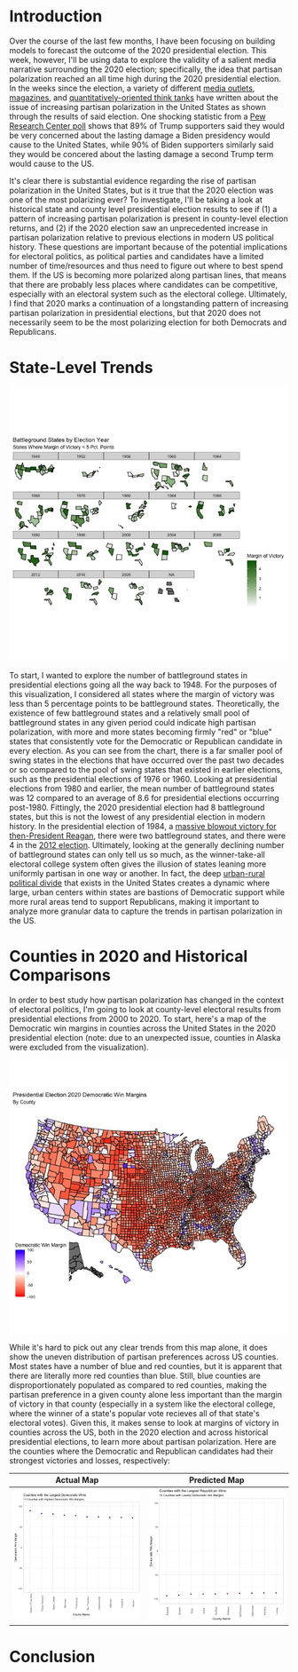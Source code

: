 # Introduction

Over the course of the last few months, I have been focusing on building models to forecast the outcome of the 2020 presidential election. This week, however, I'll be using data to explore the validity of a salient media narrative surrounding the 2020 election; specifically, the idea that partisan polarization reached an all time high during the 2020 presidential election. In the weeks since the election, a variety of different [media outlets](https://news.wttw.com/2020/11/10/political-divide-2020-election-reaffirms-polarization-us), [magazines](https://time.com/5907318/polarization-2020-election/), and [quantitatively-oriented think tanks](https://www.pewresearch.org/fact-tank/2020/11/06/2020-election-reveals-two-broad-voting-coalitions-fundamentally-at-odds/) have written about the issue of increasing partisan polarization in the United States as shown through the results of said election. One shocking statistic from a [Pew Research Center poll](https://www.pewresearch.org/fact-tank/2020/11/13/america-is-exceptional-in-the-nature-of-its-political-divide/) shows that 89% of Trump supporters said they would be very concerned about the lasting damage a Biden presidency would cause to the United States, while 90% of Biden supporters similarly said they would be concered about the lasting damage a second Trump term would cause to the US.

It's clear there is substantial evidence regarding the rise of partisan polarization in the United States, but is it true that the 2020 election was one of the most polarizing ever? To investigate, I'll be taking a look at historical state and county level presidential election results to see if (1) a pattern of increasing partisan polarization is present in county-level election returns, and (2) if the 2020 election saw an unprecedented increase in partisan polarization relative to previous elections in modern US political history. These questions are important because of the potential implications for electoral politics, as political parties and candidates have a limited number of time/resources and thus need to figure out where to best spend them. If the US is becoming more polarized along partisan lines, that means that there are probably less places where candidates can be competitive, especially with an electoral system such as the electoral college. Ultimately, I find that 2020 marks a continuation of a longstanding pattern of increasing partisan polarization in presidential elections, but that 2020 does not necessarily seem to be the most polarizing election for both Democrats and Republicans. 

# State-Level Trends
![](battleground_states.jpeg)

To start, I wanted to explore the number of battleground states in presidential elections going all the way back to 1948. For the purposes of this visualization, I considered all states where the margin of victory was less than 5 percentage points to be battleground states. Theoretically, the existence of few battleground states and a relatively small pool of battleground states in any given period could indicate high partisan polarization, with more and more states becoming firmly "red" or "blue" states that consistently vote for the Democratic or Republican candidate in every election. As you can see from the chart, there is a far smaller pool of swing states in the elections that have occurred over the past two decades or so compared to the pool of swing states that existed in earlier elections, such as the presidential elections of 1976 or 1960. Looking at presidential elections from 1980 and earlier, the mean number of battleground states was 12 compared to an average of 8.6 for presidential elections occurring post-1980. Fittingly, the 2020 presidential election had 8 battleground states, but this is not the lowest of any presidential election in modern history. In the presidential election of 1984, a [massive blowout victory for then-President Reagan](https://www.270towin.com/1984_Election/), there were two battleground states, and there were 4 in the [2012 election](https://www.nytimes.com/elections/2012/results/president.html). Ultimately, looking at the generally declining number of battleground states can only tell us so much, as the winner-take-all electoral college system often gives the illusion of states leaning more uniformly partisan in one way or another. In fact, the deep [urban-rural political divide](https://source.wustl.edu/2020/02/the-divide-between-us-urban-rural-political-differences-rooted-in-geography/) that exists in the United States creates a dynamic where large, urban centers within states are bastions of Democratic support while more rural areas tend to support Republicans, making it important to analyze more granular data to capture the trends in partisan polarization in the US.


# Counties in 2020 and Historical Comparisons
In order to best study how partisan polarization has changed in the context of electoral politics, I'm going to look at county-level electoral results from presidential elections from 2000 to 2020. To start, here's a map of the Democratic win margins in counties across the United States in the 2020 presidential election (note: due to an unexpected issue, counties in Alaska were excluded from the visualization).

![](2020_democratic_margins.jpeg)

While it's hard to pick out any clear trends from this map alone, it does show the uneven distribution of partisan preferences across US counties. Most states have a number of blue and red counties, but it is apparent that there are literally more red counties than blue. Still, blue counties are disproportionately populated as compared to red counties, making the partisan preference in a given county alone less important than the margin of victory in that county (especially in a system like the electoral college, where the winner of a state's popular vote recieves all of that state's electoral votes). Given this, it makes sense to look at margins of victory in counties across the US, both in the 2020 election and across historical presidential elections, to learn more about partisan polarization. Here are the counties where the Democratic and Republican candidates had their strongest victories and losses, respectively:

  Actual Map         |  Predicted Map
:-------------------------:|:-------------------------:
![](bigd_wins.png)  |  ![](bigr_wins.png)



# Conclusion
